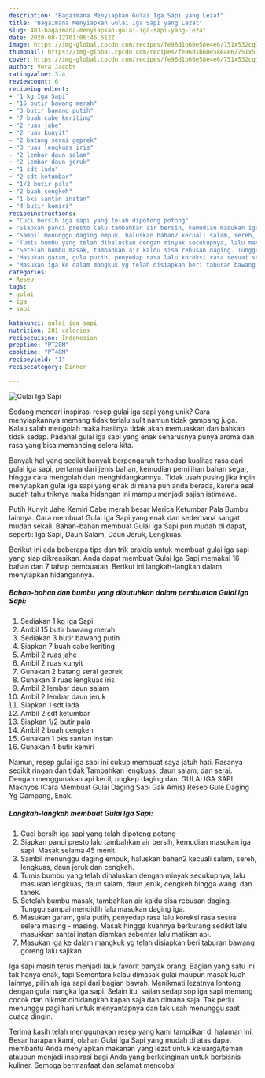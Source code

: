 ```yaml
---
description: "Bagaimana Menyiapkan Gulai Iga Sapi yang Lezat"
title: "Bagaimana Menyiapkan Gulai Iga Sapi yang Lezat"
slug: 483-bagaimana-menyiapkan-gulai-iga-sapi-yang-lezat
date: 2020-08-12T01:06:46.512Z
image: https://img-global.cpcdn.com/recipes/fe96d1b60e58e4e6/751x532cq70/gulai-iga-sapi-foto-resep-utama.jpg
thumbnail: https://img-global.cpcdn.com/recipes/fe96d1b60e58e4e6/751x532cq70/gulai-iga-sapi-foto-resep-utama.jpg
cover: https://img-global.cpcdn.com/recipes/fe96d1b60e58e4e6/751x532cq70/gulai-iga-sapi-foto-resep-utama.jpg
author: Vera Jacobs
ratingvalue: 3.4
reviewcount: 6
recipeingredient:
- "1 kg Iga Sapi"
- "15 butir bawang merah"
- "3 butir bawang putih"
- "7 buah cabe keriting"
- "2 ruas jahe"
- "2 ruas kunyit"
- "2 batang serai geprek"
- "3 ruas lengkuas iris"
- "2 lembar daun salam"
- "2 lembar daun jeruk"
- "1 sdt lada"
- "2 sdt ketumbar"
- "1/2 butir pala"
- "2 buah cengkeh"
- "1 bks santan instan"
- "4 butir kemiri"
recipeinstructions:
- "Cuci bersih iga sapi yang telah dipotong potong"
- "Siapkan panci presto lalu tambahkan air bersih, kemudian masukan iga sapi. Masak selama 45 menit."
- "Sambil menunggu daging empuk, haluskan bahan2 kecuali salam, sereh, lengkuas, daun jeruk dan cengkeh."
- "Tumis bumbu yang telah dihaluskan dengan minyak secukupnya, lalu masukan lengkuas, daun salam, daun jeruk, cengkeh hingga wangi dan tanek."
- "Setelah bumbu masak, tambahkan air kaldu sisa rebusan daging. Tunggu sampai mendidih lalu masukan daging iga."
- "Masukan garam, gula putih, penyedap rasa lalu koreksi rasa sesuai selera masing - masing. Masak hingga kuahnya berkurang sedikit lalu masukkan santai instan diamkan sebentar lalu matikan api."
- "Masukan iga ke dalam mangkuk yg telah disiapkan beri taburan bawang goreng lalu sajikan."
categories:
- Resep
tags:
- gulai
- iga
- sapi

katakunci: gulai iga sapi 
nutrition: 281 calories
recipecuisine: Indonesian
preptime: "PT28M"
cooktime: "PT48M"
recipeyield: "1"
recipecategory: Dinner

---
```



![Gulai Iga Sapi](https://img-global.cpcdn.com/recipes/fe96d1b60e58e4e6/751x532cq70/gulai-iga-sapi-foto-resep-utama.jpg)

Sedang mencari inspirasi resep gulai iga sapi yang unik? Cara menyiapkannya memang tidak terlalu sulit namun tidak gampang juga. Kalau salah mengolah maka hasilnya tidak akan memuaskan dan bahkan tidak sedap. Padahal gulai iga sapi yang enak seharusnya punya aroma dan rasa yang bisa memancing selera kita.

Banyak hal yang sedikit banyak berpengaruh terhadap kualitas rasa dari gulai iga sapi, pertama dari jenis bahan, kemudian pemilihan bahan segar, hingga cara mengolah dan menghidangkannya. Tidak usah pusing jika ingin menyiapkan gulai iga sapi yang enak di mana pun anda berada, karena asal sudah tahu triknya maka hidangan ini mampu menjadi sajian istimewa.

Putih Kunyit Jahe Kemiri Cabe merah besar Merica Ketumbar Pala Bumbu lainnya. Cara membuat Gulai Iga Sapi yang enak dan sederhana sangat mudah sekali. Bahan-bahan membuat Gulai Iga Sapi pun mudah di dapat, seperti: Iga Sapi, Daun Salam, Daun Jeruk, Lengkuas.


Berikut ini ada beberapa tips dan trik praktis untuk membuat gulai iga sapi yang siap dikreasikan. Anda dapat membuat Gulai Iga Sapi memakai 16 bahan dan 7 tahap pembuatan. Berikut ini langkah-langkah dalam menyiapkan hidangannya.

<!--inarticleads1-->

##### Bahan-bahan dan bumbu yang dibutuhkan dalam pembuatan Gulai Iga Sapi:

1. Sediakan 1 kg Iga Sapi
1. Ambil 15 butir bawang merah
1. Sediakan 3 butir bawang putih
1. Siapkan 7 buah cabe keriting
1. Ambil 2 ruas jahe
1. Ambil 2 ruas kunyit
1. Gunakan 2 batang serai geprek
1. Gunakan 3 ruas lengkuas iris
1. Ambil 2 lembar daun salam
1. Ambil 2 lembar daun jeruk
1. Siapkan 1 sdt lada
1. Ambil 2 sdt ketumbar
1. Siapkan 1/2 butir pala
1. Ambil 2 buah cengkeh
1. Gunakan 1 bks santan instan
1. Gunakan 4 butir kemiri


Namun, resep gulai iga sapi ini cukup membuat saya jatuh hati. Rasanya sedikit ringan dan tidak Tambahkan lengkuas, daun salam, dan serai. Dengan menggunakan api kecil, ungkep daging dan. GULAI IGA SAPI Maknyos (Cara Membuat Gulai Daging Sapi Gak Amis) Resep Gule Daging Yg Gampang, Enak. 

<!--inarticleads2-->

##### Langkah-langkah membuat Gulai Iga Sapi:

1. Cuci bersih iga sapi yang telah dipotong potong
1. Siapkan panci presto lalu tambahkan air bersih, kemudian masukan iga sapi. Masak selama 45 menit.
1. Sambil menunggu daging empuk, haluskan bahan2 kecuali salam, sereh, lengkuas, daun jeruk dan cengkeh.
1. Tumis bumbu yang telah dihaluskan dengan minyak secukupnya, lalu masukan lengkuas, daun salam, daun jeruk, cengkeh hingga wangi dan tanek.
1. Setelah bumbu masak, tambahkan air kaldu sisa rebusan daging. Tunggu sampai mendidih lalu masukan daging iga.
1. Masukan garam, gula putih, penyedap rasa lalu koreksi rasa sesuai selera masing - masing. Masak hingga kuahnya berkurang sedikit lalu masukkan santai instan diamkan sebentar lalu matikan api.
1. Masukan iga ke dalam mangkuk yg telah disiapkan beri taburan bawang goreng lalu sajikan.


Iga sapi masih terus menjadi lauk favorit banyak orang. Bagian yang satu ini tak hanya enak, tapi Sementara kalau dimasak gulai maupun masak kuah lainnya, pilihlah iga sapi dari bagian bawah. Menikmati lezatnya lontong dengan gulai nangka iga sapi. Selain itu, sajian sedap sop iga sapi memang cocok dan nikmat dihidangkan kapan saja dan dimana saja. Tak perlu menunggu pagi hari untuk menyantapnya dan tak usah menunggu saat cuaca dingin. 

Terima kasih telah menggunakan resep yang kami tampilkan di halaman ini. Besar harapan kami, olahan Gulai Iga Sapi yang mudah di atas dapat membantu Anda menyiapkan makanan yang lezat untuk keluarga/teman ataupun menjadi inspirasi bagi Anda yang berkeinginan untuk berbisnis kuliner. Semoga bermanfaat dan selamat mencoba!
